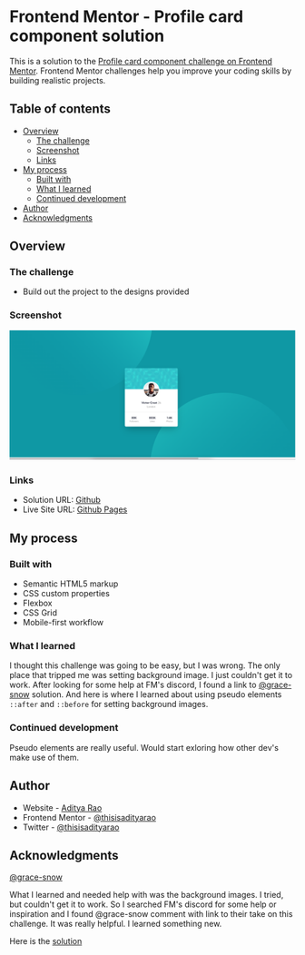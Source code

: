 # Frontend Mentor - Profile card component solution

This is a solution to the [Profile card component challenge on Frontend Mentor](https://www.frontendmentor.io/challenges/profile-card-component-cfArpWshJ). Frontend Mentor challenges help you improve your coding skills by building realistic projects.

## Table of contents

- [Overview](#overview)
  - [The challenge](#the-challenge)
  - [Screenshot](#screenshot)
  - [Links](#links)
- [My process](#my-process)
  - [Built with](#built-with)
  - [What I learned](#what-i-learned)
  - [Continued development](#continued-development)
- [Author](#author)
- [Acknowledgments](#acknowledgments)

## Overview

### The challenge

- Build out the project to the designs provided

### Screenshot

![](./screenshot.png)

### Links

- Solution URL: [Github](https://github.com/thisisadityarao/FM-profile-card-component)
- Live Site URL: [Github Pages](https://thisisadityarao.github.io/FM-profile-card-component/)

## My process

### Built with

- Semantic HTML5 markup
- CSS custom properties
- Flexbox
- CSS Grid
- Mobile-first workflow

### What I learned

I thought this challenge was going to be easy, but I was wrong. The only place that tripped me was setting background image. I just couldn't get it to work.
After looking for some help at FM's discord, I found a link to [@grace-snow](https://www.frontendmentor.io/profile/grace-snow) solution. And here is where I learned about using pseudo elements `::after` and `::before` for setting background images.

### Continued development

Pseudo elements are really useful. Would start exloring how other dev's make use of them.

## Author

- Website - [Aditya Rao](https://adityarao.netlify.app/)
- Frontend Mentor - [@thisisadityarao](https://www.frontendmentor.io/profile/thisisadityarao)
- Twitter - [@thisisadityarao](https://www.twitter.com/thisisadityarao)

## Acknowledgments

[@grace-snow](https://www.frontendmentor.io/profile/grace-snow)

What I learned and needed help with was the background images. I tried, but couldn't get it to work. So I searched FM's discord for some help or inspiration and I found @grace-snow comment with link to their take on this challenge.
It was really helpful. I learned something new.

Here is the [solution](https://www.frontendmentor.io/solutions/profile-card-with-pseudo-backgrounds-and-accessible-list-577BPZiIm)
